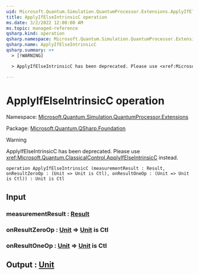 ```yaml
---
uid: Microsoft.Quantum.Simulation.QuantumProcessor.Extensions.ApplyIfElseIntrinsicC
title: ApplyIfElseIntrinsicC operation
ms.date: 3/2/2022 12:00:00 AM
ms.topic: managed-reference
qsharp.kind: operation
qsharp.namespace: Microsoft.Quantum.Simulation.QuantumProcessor.Extensions
qsharp.name: ApplyIfElseIntrinsicC
qsharp.summary: >+
  > [!WARNING]

  > ApplyIfElseIntrinsicC has been deprecated. Please use <xref:Microsoft.Quantum.ClassicalControl.ApplyIfElseIntrinsicC> instead.

---
```


# ApplyIfElseIntrinsicC operation

Namespace: [Microsoft.Quantum.Simulation.QuantumProcessor.Extensions](xref:Microsoft.Quantum.Simulation.QuantumProcessor.Extensions)

Package: [Microsoft.Quantum.QSharp.Foundation](https://nuget.org/packages/Microsoft.Quantum.QSharp.Foundation)


> [!WARNING]
> ApplyIfElseIntrinsicC has been deprecated. Please use <xref:Microsoft.Quantum.ClassicalControl.ApplyIfElseIntrinsicC> instead.



```qsharp
operation ApplyIfElseIntrinsicC (measurementResult : Result, onResultZeroOp : (Unit => Unit is Ctl), onResultOneOp : (Unit => Unit is Ctl)) : Unit is Ctl
```


## Input

### measurementResult : [Result](xref:microsoft.quantum.qsharp.valueliterals#result-literal)




### onResultZeroOp : [Unit](xref:microsoft.quantum.qsharp.valueliterals#unit-literal) => [Unit](xref:microsoft.quantum.qsharp.valueliterals#unit-literal)  is Ctl




### onResultOneOp : [Unit](xref:microsoft.quantum.qsharp.valueliterals#unit-literal) => [Unit](xref:microsoft.quantum.qsharp.valueliterals#unit-literal)  is Ctl





## Output : [Unit](xref:microsoft.quantum.qsharp.valueliterals#unit-literal)

